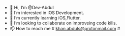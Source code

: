 - 👋 Hi, I’m @Dev-Abdul
- 👀 I’m interested in iOS Development.
- 🌱 I’m currently learning iOS,Flutter.
- 💞️ I’m looking to collaborate on improveing code kills.
- 📫 How to reach me # khan.abduls@protonmail.com #


